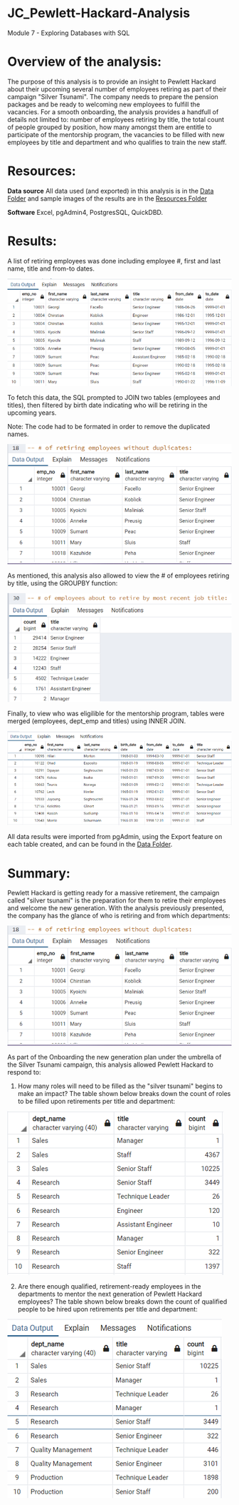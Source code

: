 # JC_Pewlett-Hackard-Analysis
Module 7 - Exploring Databases with SQL

# Overview of the analysis:

The purpose of this analysis is to provide an insight to Pewlett Hackard about their upcoming several number of employees retiring as part of their campaign "Silver Tsunami". The company needs to prepare the pension packages and be ready to welcoming new employees to fulfill the vacancies. For a smooth onboarding, the analysis provides a handfull of details not limited to: number of employees retiring by title, the total count of people grouped by position, how many amongst them are entitle to participate of the mentorship program, the vacancies to be filled with new employees by title and department and who qualifies to train the new staff.


# Resources:
 
 **Data source** All data used (and exported) in this analysis is in the [Data Folder](https://github.com/juanitacosmica/JC_Pewlett-Hackard-Analysis/Data) and sample images of the results are in the [Resources Folder](https://github.com/juanitacosmica/JC_Pewlett-Hackard-Analysis/Resources)

  **Software** Excel, pgAdmin4, PostgresSQL, QuickDBD.


# Results:

A list of retiring employees was done including employee #, first and last name, title and from-to dates.

![Retiring Employees at a glance](/Resources/retirement_titles_data_sample.png)

To fetch this data, the SQL prompted to JOIN two tables (employees and titles), then filtered by birth date indicating who will be retiring in the upcoming years.

Note: The code had to be formated in order to remove the duplicated names.

![Retiring Employees (unique names) at a glance](/Resources/unique_retirement_titles_data_sample.png)

As mentioned, this analysis also allowed to view the # of employees retiring by title, using the GROUPBY function:

![Count of Retiring Employees by title at a glance](/Resources/most_recent_job_titles_list.png)

Finally, to view who was eligilible for the mentorship program, tables were merged (employees, dept_emp and titles) using INNER JOIN.

![Employees entitled for the mentorship program at a glance](/Resources/mentorship_eligibility_data_sample.png)

All data results were imported from pgAdmin, using the Export feature on each table created, and can be found in the [Data Folder](https://github.com/juanitacosmica/JC_Pewlett-Hackard-Analysis/Data).

# Summary:

Pewlett Hackard is getting ready for a massive retirement, the campaign called "silver tsunami" is the preparation for them to retire their employees and welcome the new generation. With the analysis previously presented, the company has the glance of who is retiring and from which departments:

![Retiring Employees per dept. at a glance](/Resources/unique_retirement_titles_data_sample.png)

As part of the Onboarding the new generation plan under the umbrella of the Silver Tsunami campaign, this analysis allowed Pewlett Hackard to respond to:

1. How many roles will need to be filled as the "silver tsunami" begins to make an impact?
The table shown below breaks down the count of roles to be filled upon retirements per title and department:

![Count of roles to fill per title and dept at a glance](/Resources/roles_to_fill_data_sample.png)

2. Are there enough qualified, retirement-ready employees in the departments to mentor the next generation of Pewlett Hackard employees?
The table shown below breaks down the count of qualified people to be hired upon retirements per title and department:

![Count of qualified staff to fill per title and dept at a glance](/Resources/qualified_people_data_sample.png)